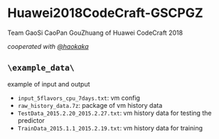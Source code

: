 # Huawei2018CodeCraft-GSCPGZ

Team GaoSi CaoPan GouZhuang of Huawei CodeCraft 2018

*cooperated with [@haokaka](<https://github.com/haokaka>)*

## `\example_data\`

example of input and output

* `input_5flavors_cpu_7days.txt`: vm config
* `raw_history_data.7z`: package of vm history data
* `TestData_2015.2.20_2015.2.27.txt`: vm history data for testing the predictor
* `TrainData_2015.1.1_2015.2.19.txt`: vm history data for training
